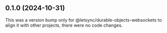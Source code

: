 ## 0.1.0 (2024-10-31)

This was a version bump only for @letsync/durable-objects-websockets to align it with other projects, there were no code changes.